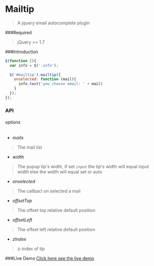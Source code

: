 Mailtip
=======

>A jquery email autocomplete plugin

###Required
>jQuery >= 1.7

###Introduction
```js
$(function (){
  var info = $('.info');
  
  $('#mailtip').mailtip({
    onselected: function (mail){
      info.text('you choose email: ' + mail)
    }
  });
});
```

### API
###### options
- *mails*
> The mail list

- *width*
> The pupup tip's width, if set ```input``` the tip's width will equal input width else the width will equal set or auto

- *onselected*
> The callbacl on selected a mail

- *offsetTop*
> The offset top relative default position

- *offsetLeft*
> The offset left relative default position

- *zIndex*
> z-index of tip


###Live Demo
[Click here see the live demo](http://nuintun.github.io/mailtip/mailtip.html)

